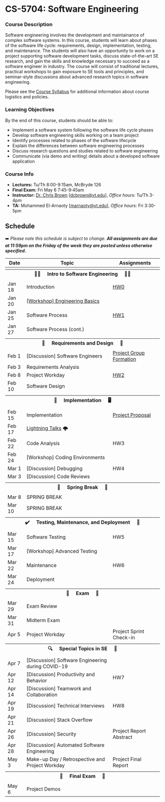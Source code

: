 # CS-5704: Software Engineering

### Course Description

Software engineering involves the development and maintainance of complex software systems. In this course, students will learn about phases of the software life cycle: requirements, design, implementation, testing, and maintenance. The students will also have an opportunity to work on a project supporting software development tasks, discuss state-of-the-art SE research, and gain the skills and knowledge necessary to succeed as a software engineer in industry. The course will consist of traditional lectures, practical workshops to gain exposure to SE tools and principles, and seminar-style discussions about advanced research topics in software engineering.

Please see the [Course Syllabus](https://docs.google.com/document/d/1SJiwq_c-3qcAkEq5EtIzFng8pZ8S5F1wbr91LzZaW40/edit#) for additional information about course logistics and policies.

### Learning Objectives

By the end of this course, students should be able to:

* Implement a software system following the software life cycle phases
* Develop software engineering skills working on a team project
* Identify processes related to phases of the software lifecycle
* Explain the differences between software engineering processes
* Discuss research questions and studies related to software engineering
* Communicate (via demo and writing) details about a developed software application

### Course Info

* **Lectures:** Tu/Th 8:00-9:15am, McBryde 126
* **Final Exam:** Fri May 6 7:45-9:45am
* **Instructor:** [Dr. Chris Brown](https://chbrown13.github.io) [dcbrown@vt.edu], *Office hours:* Tu/Th 3-4pm
* **TA:** Mohammed El-Arnaoty [marnaoty@vt.edu], *Office hours:* Fri 3:30-5pm

## Schedule

➡️ _Please note this schedule is subject to change. **All assignments are due at 11:59pm on the Friday of the week they are posted unless otherwise specified.**_

| Date     | Topic                            |  Assignments       |
|----------|----------------------------------|------------------  |
| <tr><th colspan=3> 👨‍💻 &nbsp;&nbsp;&nbsp; Intro to Software Engineering &nbsp;&nbsp;&nbsp; 👩‍💻 </th></tr> |
| Jan 18 | Introduction | [HW0](HWs/HW0.md) |
| Jan 20 |[[Workshop] Engineering Basics](https://docable.cloud/CS5704-VT/Workshops/Basics/README.md) | |
| Jan 25 | Software Process | [HW1](HWs/HW1.md) |
| Jan 27 | Software Process (cont.) | |
| <tr><th colspan=3> 📝 &nbsp;&nbsp;&nbsp; Requirements and Design &nbsp;&nbsp;&nbsp; 🎨 </th></tr> |
| Feb 1  | [Discussion] Software Engineers | [Project Group Formation](https://forms.gle/v9vXqNrQnz5frbvE9) |
| Feb 3  | Requirements Analysis | |
| Feb 8  | Project Workday | [HW2](HWs/HW2.md) |
| Feb 10 | Software Design | |
| <tr><th colspan=3> 🤖 &nbsp;&nbsp;&nbsp; Implementation &nbsp;&nbsp;&nbsp; 🖥️ </th></tr> |
| Feb 15 | Implementation | [Project Proposal](Project/DESIGN.md) |
| Feb 17 | [Lightning Talks](Project/REQUIREMENTS.md) 🌩️ | |
| Feb 22 | Code Analysis | HW3 |
| Feb 24 | [Workshop] Coding Environments | |
| Mar 1  | [Discussion] Debugging | HW4 |
| Mar 3  | [Discussion] Code Reviews | |
| <tr><th colspan=3> 🌻 &nbsp;&nbsp;&nbsp; Spring Break &nbsp;&nbsp;&nbsp; 🌄 </th></tr> |
| Mar 8  | SPRING BREAK | |
| Mar 10 | SPRING BREAK | |
| <tr><th colspan=3> ✔️ &nbsp;&nbsp;&nbsp; Testing, Maintenance, and Deployment &nbsp;&nbsp;&nbsp; 🚀  </th></tr>    |
| Mar 15 | Software Testing | HW5 |
| Mar 17 | [Workshop] Advanced Testing | |
| Mar 22 | Maintenance | HW6 |
| Mar 24 | Deployment | |
| <tr><th colspan=3>💯 &nbsp;&nbsp;&nbsp; Exam &nbsp;&nbsp;&nbsp; 💯</th></tr>
| Mar 29 | Exam Review | |
| Mar 31 | Midterm Exam | |
| Apr 5  | Project Workday | Project Sprint Check-in |
| <tr><th colspan=4> 🔍 &nbsp;&nbsp;&nbsp; Special Topics in SE &nbsp;&nbsp;&nbsp; 👀 </th></tr>
| Apr 7  | [Discussion] Software Engineering during COVID-19 | |
| Apr 12 | [Discussion] Productivity and Behavior | HW7 |
| Apr 14 | [Discussion] Teamwork and Collaboration | |
| Apr 19 | [Discussion] Technical Interviews | HW8 |
| Apr 21 | [Discussion] Stack Overflow | |
| Apr 26 | [Discussion] Security | Project Report Abstract |
| Apr 28 | [Discussion] Automated Software Engineering | |
| May 3  | Make-up Day / Retrospective and Project Workday | Project Final Report |
| <tr><th colspan=3> 🏁 &nbsp;&nbsp;&nbsp; Final Exam &nbsp;&nbsp;&nbsp; 🎥 </th></tr> |
| May 6 | Project Demos | |


